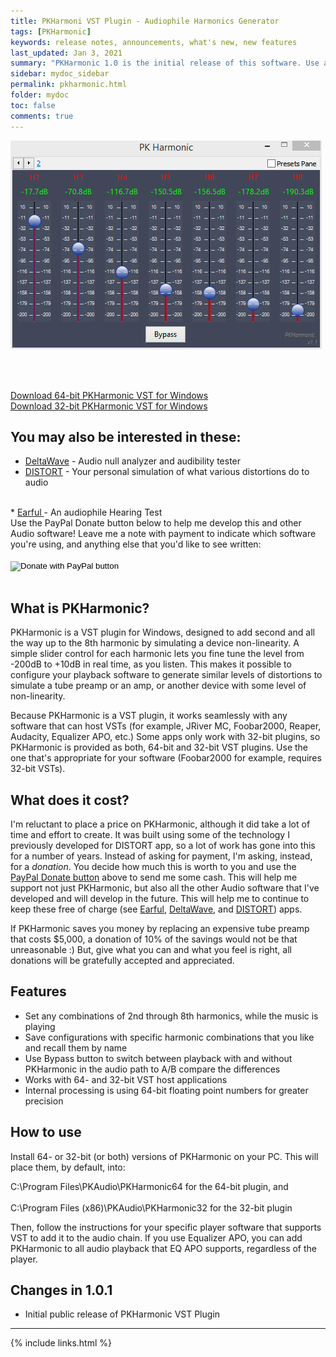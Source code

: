 ```yaml
---
title: PKHarmoni VST Plugin - Audiophile Harmonics Generator 
tags: [PKHarmonic]
keywords: release notes, announcements, what's new, new features
last_updated: Jan 3, 2021
summary: "PKHarmonic 1.0 is the initial release of this software. Use at your own risk!"
sidebar: mydoc_sidebar
permalink: pkharmonic.html
folder: mydoc
toc: false
comments: true
---
```


![PKHarmonic](images/pkharmonic.png)


<br>
<br>


<a href="PKHarmonic64.zip">Download 64-bit PKHarmonic VST for Windows  </a><br>
<a href="PKHarmonic64.zip">Download 32-bit PKHarmonic VST for Windows </a>


## You may also be interested in these:
* <a href="https://deltaw.org" target="_blank">DeltaWave</a> - Audio null analyzer and audibility tester
* <a href="https://distortaudio.org" target="_blank">DISTORT</a> - Your personal simulation of what various distortions do to audio
<br>
* <a href="https://distortaudio.org/earful.html">Earful </a> - An audiophile Hearing Test 

<br>
Use the PayPal Donate button below to help me develop this and other Audio software! Leave me a note with payment to indicate which software you're using, and anything else that you'd like to see written:
<br><br>
<form action="https://www.paypal.com/donate" method="post" target="_top">
<input type="hidden" name="hosted_button_id" value="79SK4HAQSSP3Q" />
<input type="image" src="https://www.paypalobjects.com/en_US/i/btn/btn_donateCC_LG.gif" border="0" name="submit" title="PayPal - The safer, easier way to pay online!" alt="Donate with PayPal button" />
<img alt="" border="0" src="https://www.paypal.com/en_US/i/scr/pixel.gif" width="1" height="1" />
</form>
<br>

## What is PKHarmonic?
PKHarmonic is a VST plugin for Windows, designed to add second and all the way up to the 8th harmonic by simulating a device non-linearity. A simple slider control for each harmonic lets you fine tune the level from -200dB to +10dB in real time, as you listen. This makes it possible to configure your playback software to generate similar levels of distortions to simulate a tube preamp or an amp, or another device with some level of non-linearity. <br>

Because PKHarmonic is a VST plugin, it works seamlessly with any software that can host VSTs (for example, JRiver MC, Foobar2000, Reaper, Audacity, Equalizer APO, etc.) Some apps only work with 32-bit plugins, so PKHarmonic is provided as both, 64-bit and 32-bit VST plugins. Use the one that's appropriate for your software (Foobar2000 for example, requires 32-bit VSTs).

## What does it cost?
I'm reluctant to place a price on PKHarmonic, although it did take a lot of time and effort to create. It was built using some of the technology I previously developed for DISTORT app, so a lot of work has gone into this for a number of years. Instead of asking for payment, I'm asking, instead, for a *donation*. You decide how much this is worth to you and use the <a href="https://www.paypal.com/donate?hosted_button_id=79SK4HAQSSP3Q&source=url">PayPal Donate button</a> above to send me some cash. This will help me support not just PKHarmonic, but also all the other Audio software that I've developed and will develop in the future. This will help me to continue to keep these free of charge (see <a href="https://distortaudio.org/earful.html">Earful</a>, <a href="https://deltaw.org">DeltaWave</a>, and <a href="https://distortaudio.org">DISTORT</a>) apps.

If PKHarmonic saves you money by replacing an expensive tube preamp that costs $5,000, a donation of 10% of the savings would not be that unreasonable :) But, give what you can and what you feel is right, all donations will be gratefully accepted and appreciated.

## Features
* Set any combinations of 2nd through 8th harmonics, while the music is playing
* Save configurations with specific harmonic combinations that you like and recall them by name
* Use Bypass button to switch between playback with and without PKHarmonic in the audio path to A/B compare the differences
* Works with 64- and 32-bit VST host applications
* Internal processing is using 64-bit floating point numbers for greater precision

## How to use
Install 64- or 32-bit (or both) versions of PKHarmonic on your PC. This will place them, by default, into:<br>

C:\Program Files\PKAudio\PKHarmonic64 for the 64-bit plugin, and<br><br>
C:\Program Files (x86)\PKAudio\PKHarmonic32 for the 32-bit plugin

Then, follow the instructions for your specific player software that supports VST to add it to the audio chain. If you use Equalizer APO, you can add PKHarmonic to all audio playback that EQ APO supports, regardless of the player.


## Changes in 1.0.1
* Initial public release of PKHarmonic VST Plugin

___
{% include links.html %}
